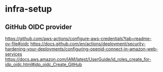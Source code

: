 # infra-setup

## GitHub OIDC provider

https://github.com/aws-actions/configure-aws-credentials?tab=readme-ov-file#oidc
https://docs.github.com/en/actions/deployment/security-hardening-your-deployments/configuring-openid-connect-in-amazon-web-services
https://docs.aws.amazon.com/IAM/latest/UserGuide/id_roles_create_for-idp_oidc.html#idp_oidc_Create_GitHub

